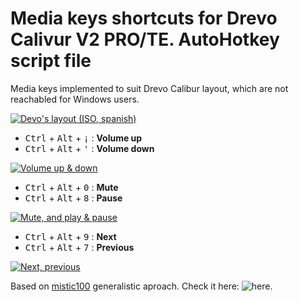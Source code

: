 # Media keys shortcuts for Drevo Calivur V2 PRO/TE. AutoHotkey script file

Media keys implemented to suit Drevo Calibur layout, which are not reachabled for Windows users.

[![Devo's layout (ISO, spanish)](https://i.gyazo.com/8c3c23528903a0c9ffbb6fc97b2e97ff.jpg)](https://gyazo.com/8c3c23528903a0c9ffbb6fc97b2e97ff)

 * <kbd>Ctrl</kbd> + <kbd>Alt</kbd> + <kbd>¡</kbd> : **Volume up**
 * <kbd>Ctrl</kbd> + <kbd>Alt</kbd> + <kbd>'</kbd> : **Volume down**

 [![Volume up & down](https://i.gyazo.com/3eac6975c48da0909bda4bfafcc80148.gif)](https://gyazo.com/3eac6975c48da0909bda4bfafcc80148)

 * <kbd>Ctrl</kbd> + <kbd>Alt</kbd> + <kbd>0</kbd> : **Mute**
 * <kbd>Ctrl</kbd> + <kbd>Alt</kbd> + <kbd>8</kbd> : **Pause**

 [![Mute, and play & pause](https://i.gyazo.com/2d997b2d71043d34324315758094a61d.gif)](https://gyazo.com/2d997b2d71043d34324315758094a61d)

 * <kbd>Ctrl</kbd> + <kbd>Alt</kbd> + <kbd>9</kbd> : **Next**
 * <kbd>Ctrl</kbd> + <kbd>Alt</kbd> + <kbd>7</kbd> : **Previous**

[![Next, previous](https://i.gyazo.com/3ee9fb28667e49a17743aa844389bbb3.gif)](https://gyazo.com/3ee9fb28667e49a17743aa844389bbb3)

Based on [mistic100](https://gist.github.com/mistic100) generalistic aproach. Check it here: ![here](https://gist.github.com/mistic100/d3c0c1eb63fb7e4ee545). 
